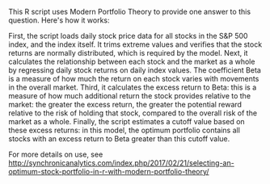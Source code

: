 This R script uses Modern Portfolio Theory to provide one answer to this question. Here's how it works:

First, the script loads daily stock price data for all stocks in the S&P 500 index, and the index itself. It trims extreme values and verifies that the stock returns are normally distributed, which is required by the model. Next, it calculates the relationship between each stock and the market as a whole by regressing daily stock returns on daily index values. The coefficient Beta is a measure of how much the return on each stock varies with movements in the overall market. Third, it calculates the excess return to Beta: this is a measure of how much additional return the stock provides relative to the market: the greater the excess return, the greater the potential reward relative to the risk of holding that stock, compared to the overall risk of the market as a whole. Finally, the script estimates a cutoff value based on these excess returns: in this model, the optimum portfolio contains all stocks with an excess return to Beta greater than this cutoff value.

For more details on use, see http://synchronicanalytics.com/index.php/2017/02/21/selecting-an-optimum-stock-portfolio-in-r-with-modern-portfolio-theory/
